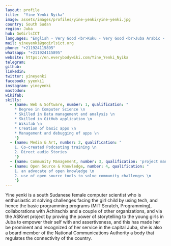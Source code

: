 ```yaml
---
layout: profile
title:  "Yine Yenki Nyika"
image: assets/images/profiles/yine-yenki/yine-yenki.jpg
country: South Sudan
region: Juba
hub: GoGirlsICT
languages: "English - Very Good <br>Kuku - Very Good <br>Juba Arabic - Good"
mail: yineyenki@gogirlsict.org
phone: "+211924115895"
whatsapp: "+211924115895"
website: https://en.everybodywiki.com/Yine_Yenki_Nyika
telegram: 
github: 
linkedin: 
twitter: yineyenki
facebook: yyenki1
instagram: yineyenki
mastodon: 
wikifab:
skills:
  - {name: Web & Software, number: 1, qualification: "
    * Degree in Computer Science \n
    * Skilled in Data management and analysis \n
    * Skilled in GitHub application \n
    * Wikifab \n
    * Creation of basic apps \n
    * Management and debugging of apps \n
    "}
  - {name: Media & Art, number: 2, qualification: "
    1. Co-created Podcasting training \n
    2. Direct audio Stories
    "}
  - {name: Community Management, number: 3, qualification: 'project management experience'}
  - {name: Open Source & Knowledge, number: 4, qualification: "
    1. an advocate of open knowledge \n
    2. use of open source tools to solve community challenges \n
    "}
---
```

Yine yenki is a south Sudanese female computer scientist who is enthusiastic at solving challenges facing the girl child by using tech, and hence the basic programming programs (MIT Scratch, Programming), collaborations with Achirachix and a couple of other organizations, and via the ASKnet project by proving the power of storytelling to the young girls in Juba to empower their self with and assertiveness, and this has made her be prominent and recognized of her service in the capital Juba, she is also a board member of the National Communications Authority a body that regulates the connectivity of the country.